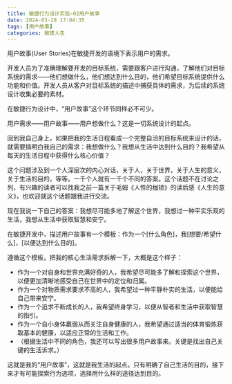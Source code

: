 ```yaml
---
title: 敏捷行为设计实验—02用户故事
date: 2024-03-28 17:04:35
tags: [用户故事]
categories: 敏捷人生
---
```

用户故事(User Stories)在敏捷开发的语境下表示用户的需求。

开发人员为了准确理解要开发的目标系统，需要跟客户进行沟通，了解他们对目标系统的需求——他们想做什么，他们想达到什么目的，他们希望目标系统提供什么功能和价值。开发人员从客户对目标系统的描述中捕获具体的需求，为后续的系统设计收集必要的素材。

在敏捷行为设计中，“用户故事”这个环节同样必不可少。

用户需求——用户故事——用户想做什么？这是一切系统设计的起点。

回到我自己身上，如果把我的生活日程看成一个完整自洽的目标系统来设计的话，就需要搞明白我自己的需求：我想做什么？我想从生活中达到什么目的？我希望从每天的生活日程中获得什么核心价值？

这个问题涉及到一个人深层次的内心对话，关于人，关于世界，关于人生的意义，关于生活的目的，等等。一千个人就有一千个不同的答案。这个话题不在讨论之列，有兴趣的读者可以找我之前一篇关于毛姆《人性的枷锁》的读后感《人生的意义》，也欢迎就这个话题跟我进行交流。

现在我说一下自己的答案：我想尽可能多地了解这个世界，我想过一种平实乐观的生活，我想从生活中获取智慧和安宁。

在敏捷开发中，描述用户故事有一个模板：作为一个[什么角色]，我[想要/希望什么]，[以便达到什么目的]。

遵循这个模板，把我的核心生活需求拆解一下，大概是这个样子：

- 作为一个对自身和世界充满好奇的人，我希望尽可能多了解和探索这个世界，以便更加清晰地感受自己在世界中的定位和归属。
- 作为一个对物质需求要求不高的人，我希望过一种平静朴实的生活，以便能给自己带来安宁。
- 作为一个追求不断成长的人，我希望终身学习，以便从智者和生活中获取智慧的指引。
- 作为一个自小身体羸弱从而关注自身健康的人，我希望通过适当的体育锻炼获取基本的健康，以适应正常的生活和工作。
- （根据生活中不同的角色，我还可以写出很多用户故事来。关键是找出自己关键的生活诉求。）

这就是我的“用户故事”，这就是我生活的起点。只有明确了自己生活的目的，接下来才有可能探索行为选项，选择用什么样的途径达到目的。
